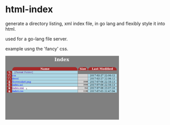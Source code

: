 # html-index
generate a directory listing, xml index file, in go lang and flexibly style it into html.

used for a go-lang file server.

example usng the 'fancy' css.

<img src="./Screenshot.png" alt="fancy Directory listing" height="200"/> 

